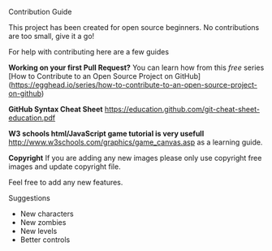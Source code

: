 Contribution Guide

This project has been created for open source beginners. 
No contributions are too small, give it a go!

For help with contributing here are a few guides

**Working on your first Pull Request?** 
You can learn how from this *free* series [How to Contribute to an Open Source Project on GitHub]
(https://egghead.io/series/how-to-contribute-to-an-open-source-project-on-github)

**GitHub Syntax Cheat Sheet**
https://education.github.com/git-cheat-sheet-education.pdf

**W3 schools html/JavaScript game tutorial is very usefull**
http://www.w3schools.com/graphics/game_canvas.asp as a learning guide.

**Copyright**
If you are adding any new images please only use copyright free images and update 
copyright file. 


Feel free to add any new features.

Suggestions
- New characters
- New zombies
- New levels
- Better controls